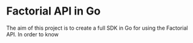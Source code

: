 # Factorial API in Go

The aim of this project is to create a full SDK in Go for using the Factorial API. In order to know 